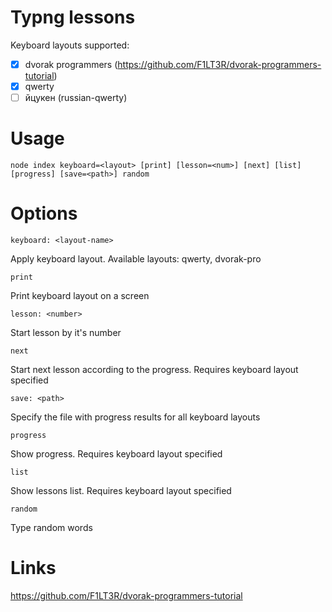 # Typng lessons

Keyboard layouts supported:
- [X] dvorak programmers (https://github.com/F1LT3R/dvorak-programmers-tutorial)
- [X] qwerty
- [ ] йцукен (russian-qwerty)

# Usage

```
node index keyboard=<layout> [print] [lesson=<num>] [next] [list] [progress] [save=<path>] random
```

# Options

`keyboard: <layout-name>`

Apply keyboard layout. Available layouts: qwerty, dvorak-pro

`print`

Print keyboard layout on a screen

`lesson: <number>`

Start lesson by it's number

`next`

Start next lesson according to the progress. Requires keyboard layout specified

`save: <path>`

Specify the file with progress results for all keyboard layouts

`progress`

Show progress. Requires keyboard layout specified

`list`

Show lessons list. Requires keyboard layout specified

`random`

Type random words

# Links

https://github.com/F1LT3R/dvorak-programmers-tutorial
